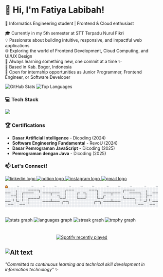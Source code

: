 # 👋 Hi, I'm Fatiya Labibah!

🌸 Informatics Engineering student | Frontend & Cloud enthusiast

🎓 Currently in my 5th semester at STT Terpadu Nurul Fikri  
💡 Passionate about building intuitive, responsive, and impactful web applications  
🌐 Exploring the world of Frontend Development, Cloud Computing, and UI/UX Design  
🧠 Always learning something new, one commit at a time ✨  
📍 Based in Kab. Bogor, Indonesia  
💼 Open for internship opportunities as Junior Programmer, Frontend Engineer, or Software Developer<br/>

<!-- GitHub stats -->
![GitHub Stats](https://github-readme-stats.vercel.app/api?username=fatiya17&theme=rose_pine&hide_border=false&include_all_commits=true&count_private=true)
![Top Languages](https://github-readme-stats.vercel.app/api/top-langs/?username=fatiya17&theme=rose_pine&hide_border=false&include_all_commits=true&count_private=true&layout=compact)

### 💻 Tech Stack

<p align="left">
  <a href="https://skillicons.dev">
    <img src="https://skillicons.dev/icons?i=html,css,js,ts,php,java,python,react,laravel,nodejs,express,tailwind,figma,mysql,supabase,azure,git,github,vscode" />
  </a>
</p>

### 🏆 Certifications

- **Dasar Artificial Intelligence** - Dicoding (2024)
- **Software Engineering Fundamental** - RevoU (2024)
- **Dasar Pemrograman JavaScript** - Dicoding (2025)
- **Pemrograman dengan Java** - Dicoding (2025)

### 📫 Let's Connect!

<p align="left">
  <a href="https://www.linkedin.com/in/fatiya-labibah" target="_blank">
    <img src="https://raw.githubusercontent.com/maurodesouza/profile-readme-generator/master/src/assets/icons/social/linkedin/default.svg" width="52" height="40" alt="linkedin logo" />
  </a>
  <a href="https://www.notion.so/fatiya-labibah" target="_blank">
    <img src="https://upload.wikimedia.org/wikipedia/commons/e/e9/Notion-logo.svg" width="42" height="42" alt="notion logo" />
  </a>
  <a href="https://www.instagram.com/dambelsbru_/" target="_blank">
    <img src="https://raw.githubusercontent.com/maurodesouza/profile-readme-generator/master/src/assets/icons/social/instagram/default.svg" width="52" height="40" alt="instagram logo" />
  </a>
  <a href="mailto:fatiyalabibah17@gmail.com" target="_blank">
    <img src="https://raw.githubusercontent.com/maurodesouza/profile-readme-generator/master/src/assets/icons/social/gmail/default.svg" width="52" height="40" alt="gmail logo" />
  </a>
</p>

<picture>
  <source media="(prefers-color-scheme: dark)" srcset="https://raw.githubusercontent.com/fatiya17/fatiya17/output/pacman-contribution-graph-dark.svg">
  <source media="(prefers-color-scheme: light)" srcset="https://raw.githubusercontent.com/fatiya17/fatiya17/output/pacman-contribution-graph.svg">
  <img alt="pacman contribution graph" src="https://raw.githubusercontent.com/fatiya17/fatiya17/output/pacman-contribution-graph.svg">
</picture>

###

<div align="left">
  <img src="https://github-readme-stats.vercel.app/api?username=fatiya17&hide_title=false&hide_rank=false&show_icons=true&include_all_commits=true&count_private=true&disable_animations=false&theme=dracula&locale=en&hide_border=false&order=1" height="150" alt="stats graph"  />
  <img src="https://github-readme-stats.vercel.app/api/top-langs?username=fatiya17&locale=en&hide_title=false&layout=compact&card_width=320&langs_count=5&theme=omni&hide_border=false&order=2" height="150" alt="languages graph"  />
  <img src="https://streak-stats.demolab.com?user=fatiya17&locale=en&mode=daily&theme=omni&hide_border=false&border_radius=5&order=3" height="150" alt="streak graph"  />
  <img src="https://github-profile-trophy.vercel.app?username=fatiya17&theme=onedark&column=-1&row=1&margin-w=8&margin-h=8&no-bg=false&no-frame=false&order=4" height="150" alt="trophy graph"  />
</div>

###

<br clear="both">

<div align="center">
  <a href="https://open.spotify.com/user/jfrwee">
    <img src="https://spotify-recently-played-readme.vercel.app/api?user=jfrwee&count=5&unique=false" alt="Spotify recently played"  />
  </a>
</div>

###

![Alt text](https://spotify-recently-played-readme.vercel.app/api?user=317vvnpf2d2vywrr4h4lyzl7nuxm&unique={true|1|on|yes})
---

*"Committed to continuous learning and technical skill development in information technology"* ✨
